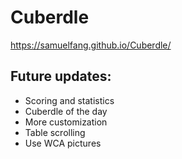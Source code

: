 # Cuberdle

https://samuelfang.github.io/Cuberdle/

## Future updates:
- Scoring and statistics
- Cuberdle of the day
- More customization
- Table scrolling
- Use WCA pictures
